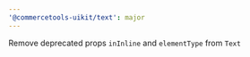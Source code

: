 ```yaml
---
'@commercetools-uikit/text': major
---
```


Remove deprecated props `inInline` and `elementType` from `Text`

